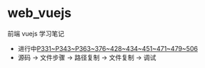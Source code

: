 # web_vuejs

前端 vuejs 学习笔记

- 进行中[P331~P343~P363~376~428~434~451~471~479~506](https://www.processon.com/mindmap/63ac109f6592974cd49ff115)
- 源码 -> 文件步骤 -> 路径复制 -> 文件复制 -> 调试
